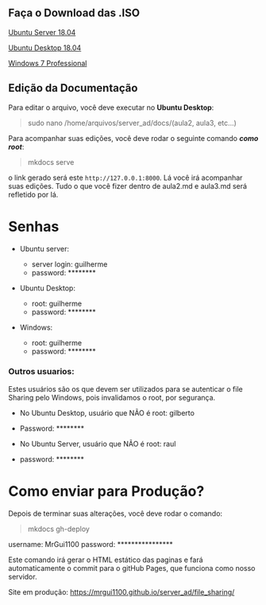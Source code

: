 ## Faça o Download das .ISO

[Ubuntu Server 18.04](https://google.com)

[Ubuntu Desktop 18.04](https://google.com)

[Windows 7 Professional](https://google.com)

## Edição da Documentação

Para editar o arquivo, você deve executar no **Ubuntu Desktop**:

> sudo nano /home/arquivos/server_ad/docs/(aula2, aula3, etc...)

Para acompanhar suas edições, você deve rodar o seguinte comando ***como root***:

> mkdocs serve

o link gerado será este `http://127.0.0.1:8000`. Lá você irá acompanhar suas edições. Tudo o que você fizer dentro de aula2.md e aula3.md será refletido por lá.

# Senhas

* Ubuntu server:
     * server login: guilherme
     * password: ********
    
* Ubuntu Desktop:
     * root: guilherme
     * password: ********

* Windows:
     * root: guilherme
     * password: ********

### Outros usuarios:

Estes usuários são os que devem ser utilizados para se autenticar o file Sharing pelo Windows, pois invalidamos o root, por segurança.

* No Ubuntu Desktop, usuário que NÃO é root: gilberto
* Password: ********

* No Ubuntu Server, usuário que NÃO é root: raul
* password: ********

# Como enviar para Produção?

Depois de terminar suas alterações, você deve rodar o comando:

> mkdocs gh-deploy

username: MrGui1100
password: ****************

Este comando irá gerar o HTML estático das paginas e fará automaticamente o commit para o gitHub Pages, que funciona como nosso servidor.

Site em produção: https://mrgui1100.github.io/server_ad/file_sharing/




